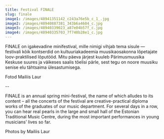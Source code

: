 ```yaml
---
title: Festival FINALE
slug: finale
image1: /images/48941351142_c243a76e5b_c_1_.jpg
image2: /images/48940887381_343b6a4604_c.jpg
image3: /images/48940339023_a87e04b57f_c.jpg
image4: /images/48940335703_7f748b28e1_c.jpg
---
```

FINALE on igakevadine minifestival, mille nimigi vihjab tema sisule — festivali kõik kontserdid on kultuuriakadeemia muusikaosakonna lõpetajate loov-praktilised lõputööd. Mitu päeva järjest kuuleb Pärimusmuusika Keskuse suures ja väikeses saalis tõelisi pärle, sest tegu on noore muusiku senise elu tähtsaima ülesastumisega.

Fotod Mailiis Laur

\--

FINALE is an annual spring mini-festival, the name of which alludes to its content – all the concerts of the festival are creative-practical diploma works of the graduates of our music department. For several days in a row, you can hear real pearls in the large and small hall of the Estonian Traditional Music Centre, during the most important performances in young musicians’ lives so far.

Photos by Mailiis Laur
